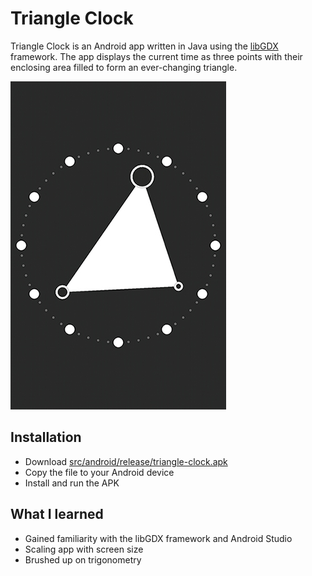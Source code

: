 # Triangle Clock
Triangle Clock is an Android app written in Java using the [libGDX](https://github.com/libGDX/libGDX) framework. The app displays the current time as three points with their enclosing area filled to form an ever-changing triangle.

![Screenshot](/screenshot.jpg)

## Installation
- Download [src/android/release/triangle-clock.apk](/src/android/release/triangle-clock.apk)
- Copy the file to your Android device
- Install and run the APK

## What I learned
- Gained familiarity with the libGDX framework and Android Studio
- Scaling app with screen size
- Brushed up on trigonometry
